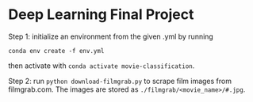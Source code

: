 # Deep Learning Final Project

Step 1: initialize an environment from the given .yml by running 

`conda env create -f env.yml`

then activate with `conda activate movie-classification`.

Step 2: run `python download-filmgrab.py` to scrape film images from filmgrab.com. The images are stored as `./filmgrab/<movie_name>/#.jpg`.
